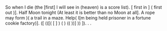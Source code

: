 So when I die (the [first] I will see in (heaven) is a score list).
[ first in ] ( first out )].
Half Moon tonight (At least it is better than no Moon at all].
A rope may form )( a trail in a maze.
Help( I[m being held prisoner in a fortune cookie factory)].
([ (([( [ ] ) ( ) (( ))] )) ]).
 .
.
